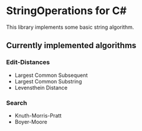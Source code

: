 # StringOperations for C#

This library implements some basic string algorithm.

## Currently implemented algorithms
### Edit-Distances
 * Largest Common Subsequent
 * Largest Common Substring
 * Levensthein Distance

### Search
 * Knuth-Morris-Pratt
 * Boyer-Moore